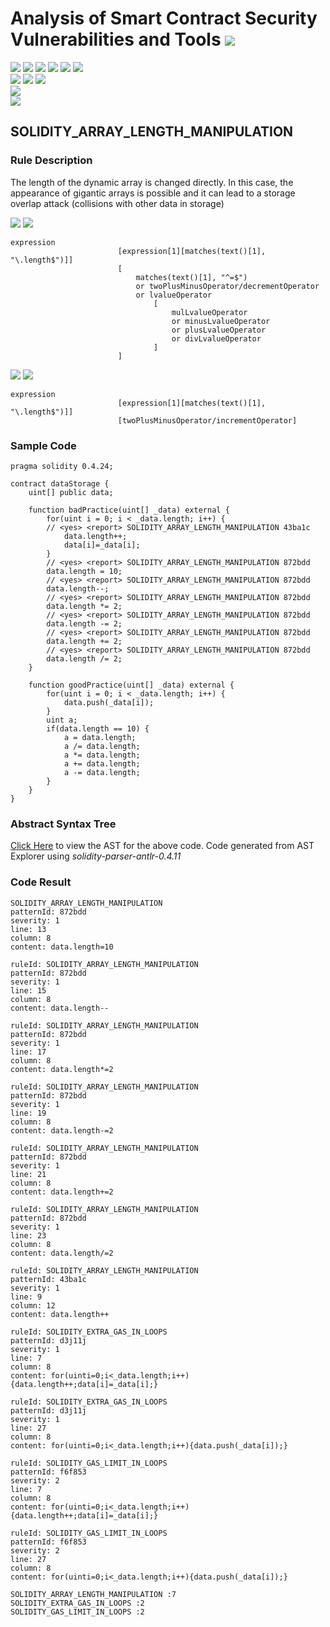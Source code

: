 # Analysis of Smart Contract Security Vulnerabilities and Tools ![](https://img.shields.io/badge/-Live-brightgreen)
![](https://img.shields.io/badge/Batch-UG21CYS-lightgreen) ![](https://img.shields.io/badge/Batch-PG21CYS-green) ![](https://img.shields.io/badge/Batch-UG22CYS-lightgreen) ![](https://img.shields.io/badge/Batch-PG21CYS-green) ![](https://img.shields.io/badge/Batch-PhD-darkgreen) ![](https://img.shields.io/badge/-B_RIG-darkgreen)<br/>   ![](https://img.shields.io/badge/BlockchainCourse-21CY712-green)  ![](https://img.shields.io/badge/-M.Tech_Dissertation-blue) ![](https://img.shields.io/badge/Focus-Smart_Contract_Security-yellow) <br/>
![](https://img.shields.io/badge/Blockchain-Ethereum-blue)   <br/> 
![](https://img.shields.io/badge/Language-Solidity-blue)

## SOLIDITY_ARRAY_LENGTH_MANIPULATION

### Rule Description
The length of the dynamic array is changed directly. In this case, the appearance of gigantic arrays is possible and it can lead to a storage overlap attack (collisions with other data in storage)

![](https://img.shields.io/badge/Pattern_ID-872bdd-gold) ![](https://img.shields.io/badge/Severity-1-brown) 

```
expression
                        [expression[1][matches(text()[1], "\.length$")]]
                        [
                            matches(text()[1], "^=$")
                            or twoPlusMinusOperator/decrementOperator
                            or lvalueOperator
                                [
                                    mulLvalueOperator
                                    or minusLvalueOperator
                                    or plusLvalueOperator
                                    or divLvalueOperator
                                ]
                        ]
```

![](https://img.shields.io/badge/Pattern_ID-43ba1c-gold) ![](https://img.shields.io/badge/Severity-1-brown) 

```
expression
                        [expression[1][matches(text()[1], "\.length$")]]
                        [twoPlusMinusOperator/incrementOperator]

```

### Sample Code

```
pragma solidity 0.4.24;

contract dataStorage {
    uint[] public data;

    function badPractice(uint[] _data) external {
        for(uint i = 0; i < _data.length; i++) {
        // <yes> <report> SOLIDITY_ARRAY_LENGTH_MANIPULATION 43ba1c
            data.length++;
            data[i]=_data[i];
        }
        // <yes> <report> SOLIDITY_ARRAY_LENGTH_MANIPULATION 872bdd
        data.length = 10;
        // <yes> <report> SOLIDITY_ARRAY_LENGTH_MANIPULATION 872bdd
        data.length--;
        // <yes> <report> SOLIDITY_ARRAY_LENGTH_MANIPULATION 872bdd
        data.length *= 2;
        // <yes> <report> SOLIDITY_ARRAY_LENGTH_MANIPULATION 872bdd
        data.length -= 2;
        // <yes> <report> SOLIDITY_ARRAY_LENGTH_MANIPULATION 872bdd
        data.length += 2;
        // <yes> <report> SOLIDITY_ARRAY_LENGTH_MANIPULATION 872bdd
        data.length /= 2;
    }

    function goodPractice(uint[] _data) external {
        for(uint i = 0; i < _data.length; i++) {
            data.push(_data[i]);
        }
        uint a;
        if(data.length == 10) {
            a = data.length;
            a /= data.length;
            a *= data.length;
            a += data.length;
            a -= data.length;
        }
    }
}
```

### Abstract Syntax Tree 

[Click Here](https://astexplorer.net/#/gist/81c8aaed84fc1a81a4e516815d154ff8/9ac375f3666adf0df5bc8909269be03134ae4fa2) to view the AST for the above code. Code generated from AST Explorer using _solidity-parser-antlr-0.4.11_

### Code Result

```
SOLIDITY_ARRAY_LENGTH_MANIPULATION
patternId: 872bdd
severity: 1
line: 13
column: 8
content: data.length=10

ruleId: SOLIDITY_ARRAY_LENGTH_MANIPULATION
patternId: 872bdd
severity: 1
line: 15
column: 8
content: data.length--

ruleId: SOLIDITY_ARRAY_LENGTH_MANIPULATION
patternId: 872bdd
severity: 1
line: 17
column: 8
content: data.length*=2

ruleId: SOLIDITY_ARRAY_LENGTH_MANIPULATION
patternId: 872bdd
severity: 1
line: 19
column: 8
content: data.length-=2

ruleId: SOLIDITY_ARRAY_LENGTH_MANIPULATION
patternId: 872bdd
severity: 1
line: 21
column: 8
content: data.length+=2

ruleId: SOLIDITY_ARRAY_LENGTH_MANIPULATION
patternId: 872bdd
severity: 1
line: 23
column: 8
content: data.length/=2

ruleId: SOLIDITY_ARRAY_LENGTH_MANIPULATION
patternId: 43ba1c
severity: 1
line: 9
column: 12
content: data.length++

ruleId: SOLIDITY_EXTRA_GAS_IN_LOOPS
patternId: d3j11j
severity: 1
line: 7
column: 8
content: for(uinti=0;i<_data.length;i++){data.length++;data[i]=_data[i];}

ruleId: SOLIDITY_EXTRA_GAS_IN_LOOPS
patternId: d3j11j
severity: 1
line: 27
column: 8
content: for(uinti=0;i<_data.length;i++){data.push(_data[i]);}

ruleId: SOLIDITY_GAS_LIMIT_IN_LOOPS
patternId: f6f853
severity: 2
line: 7
column: 8
content: for(uinti=0;i<_data.length;i++){data.length++;data[i]=_data[i];}

ruleId: SOLIDITY_GAS_LIMIT_IN_LOOPS
patternId: f6f853
severity: 2
line: 27
column: 8
content: for(uinti=0;i<_data.length;i++){data.push(_data[i]);}

SOLIDITY_ARRAY_LENGTH_MANIPULATION :7
SOLIDITY_EXTRA_GAS_IN_LOOPS :2
SOLIDITY_GAS_LIMIT_IN_LOOPS :2


```
